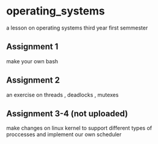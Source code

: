 # operating_systems
a lesson on operating systems third year first semmester

<h2>Assignment 1</h2>
make your own bash

<h2>Assignment 2</h2>
an exercise on threads , deadlocks , mutexes

<h2>Assignment 3-4 (not uploaded)</h2>
make changes on linux kernel to support different types of <br>
proccesses and implement our own scheduler 
